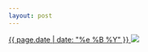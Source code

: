 ```yaml
---
layout: post
---
```


<p>
  <a href="/456">
    <time>{{ page.date | date: "%e %B %Y" }}</time>
    <img src="https://s3.amazonaws.com/life.aaronjgreenberg.com/456.jpg">
  </a>
  
</p>
